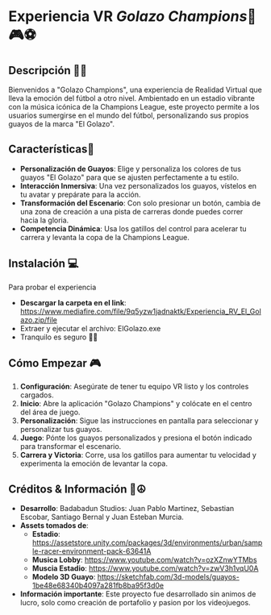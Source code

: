 # Experiencia VR *Golazo Champions*👟🎮⚽

## Descripción ✍🏼

Bienvenidos a "Golazo Champions", una experiencia de Realidad Virtual que lleva la emoción del fútbol a otro nivel. Ambientado en un estadio vibrante con la música icónica de la Champions League, este proyecto permite a los usuarios sumergirse en el mundo del fútbol, personalizando sus propios guayos de la marca "El Golazo".

## Características📝

- **Personalización de Guayos**: Elige y personaliza los colores de tus guayos "El Golazo" para que se ajusten perfectamente a tu estilo.
- **Interacción Inmersiva**: Una vez personalizados los guayos, vístelos en tu avatar y prepárate para la acción.
- **Transformación del Escenario**: Con solo presionar un botón, cambia de una zona de creación a una pista de carreras donde puedes correr hacia la gloria.
- **Competencia Dinámica**: Usa los gatillos del control para acelerar tu carrera y levanta la copa de la Champions League.

## Instalación 💻

Para probar el experiencia 
- **Descargar la carpeta en el link**: https://www.mediafire.com/file/9q5yzw1jadnaktk/Experiencia_RV_El_Golazo.zip/file
- Extraer y ejecutar el archivo: ElGolazo.exe
- Tranquilo es seguro ✌🏼

## Cómo Empezar 🎮

1. **Configuración**: Asegúrate de tener tu equipo VR listo y los controles cargados.
2. **Inicio**: Abre la aplicación "Golazo Champions" y colócate en el centro del área de juego.
3. **Personalización**: Sigue las instrucciones en pantalla para seleccionar y personalizar tus guayos.
4. **Juego**: Pónte los guayos personalizados y presiona el botón indicado para transformar el escenario.
5. **Carrera y Victoria**: Corre, usa los gatillos para aumentar tu velocidad y experimenta la emoción de levantar la copa.

## Créditos & Información 📝☮️

- **Desarrollo**: Badabadun Studios: Juan Pablo Martinez, Sebastian Escobar, Santiago Bernal y Juan Esteban Murcia.
- **Assets tomados de**:
  - **Estadio**: https://assetstore.unity.com/packages/3d/environments/urban/sample-racer-environment-pack-63641A
  - **Musica Lobby**: https://www.youtube.com/watch?v=ozXZnwYTMbs
  - **Muscia Estadio**: https://www.youtube.com/watch?v=zwV3h1vqU0A
  - **Modelo 3D Guayo**: https://sketchfab.com/3d-models/guayos-1be48e68340b4097a281fb8ba95f3d0e
- **Información importante**: Este proyecto fue desarrollado sin animos de lucro, solo como creación de portafolio y pasion por los videojuegos.
